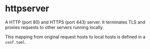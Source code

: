 # httpserver

A HTTP (port 80) and HTTPS (port 443) server. It terminates TLS and proxies
requests to other servers running locally.

This mapping from original request hosts to local hosts is defined in a
`conf.toml`.
